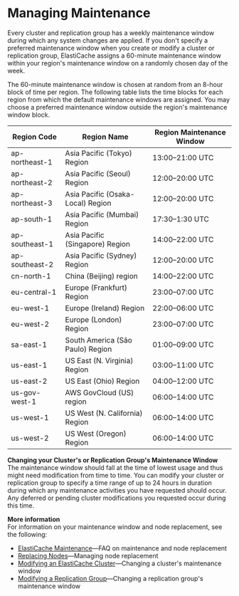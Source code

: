 # Managing Maintenance<a name="maintenance-window"></a>

Every cluster and replication group has a weekly maintenance window during which any system changes are applied\. If you don't specify a preferred maintenance window when you create or modify a cluster or replication group, ElastiCache assigns a 60\-minute maintenance window within your region's maintenance window on a randomly chosen day of the week\.

The 60\-minute maintenance window is chosen at random from an 8\-hour block of time per region\. The following table lists the time blocks for each region from which the default maintenance windows are assigned\. You may choose a preferred maintenance window outside the region's maintenance window block\.


| Region Code | Region Name | Region Maintenance Window | 
| --- | --- | --- | 
| ap\-northeast\-1 | Asia Pacific \(Tokyo\) Region | 13:00–21:00 UTC | 
| ap\-northeast\-2 | Asia Pacific \(Seoul\) Region | 12:00–20:00 UTC | 
| ap\-northeast\-3 | Asia Pacific \(Osaka\-Local\) Region | 12:00–20:00 UTC | 
| ap\-south\-1 | Asia Pacific \(Mumbai\) Region | 17:30–1:30 UTC | 
| ap\-southeast\-1 | Asia Pacific \(Singapore\) Region | 14:00–22:00 UTC | 
| ap\-southeast\-2 | Asia Pacific \(Sydney\) Region | 12:00–20:00 UTC | 
| cn\-north\-1 | China \(Beijing\) region | 14:00–22:00 UTC | 
| eu\-central\-1 | Europe \(Frankfurt\) Region | 23:00–07:00 UTC | 
| eu\-west\-1 | Europe \(Ireland\) Region | 22:00–06:00 UTC | 
| eu\-west\-2 | Europe \(London\) Region | 23:00–07:00 UTC | 
| sa\-east\-1 | South America \(São Paulo\) Region | 01:00–09:00 UTC | 
| us\-east\-1 | US East \(N\. Virginia\) Region | 03:00–11:00 UTC | 
| us\-east\-2 | US East \(Ohio\) Region | 04:00–12:00 UTC | 
| us\-gov\-west\-1 | AWS GovCloud \(US\) region | 06:00–14:00 UTC | 
| us\-west\-1 | US West \(N\. California\) Region | 06:00–14:00 UTC | 
| us\-west\-2 | US West \(Oregon\) Region | 06:00–14:00 UTC | 

**Changing your Cluster's or Replication Group's Maintenance Window**  
The maintenance window should fall at the time of lowest usage and thus might need modification from time to time\. You can modify your cluster or replication group to specify a time range of up to 24 hours in duration during which any maintenance activities you have requested should occur\. Any deferred or pending cluster modifications you requested occur during this time\.

**More information**  
For information on your maintenance window and node replacement, see the following:
+ [ElastiCache Maintenance](https://aws.amazon.com/elasticache/elasticache-maintenance/)—FAQ on maintenance and node replacement
+ [Replacing Nodes](CacheNodes.NodeReplacement.md)—Managing node replacement
+ [Modifying an ElastiCache Cluster](Clusters.Modify.md)—Changing a cluster's maintenance window
+ [Modifying a Replication Group](Replication.Modify.md)—Changing a replication group's maintenance window